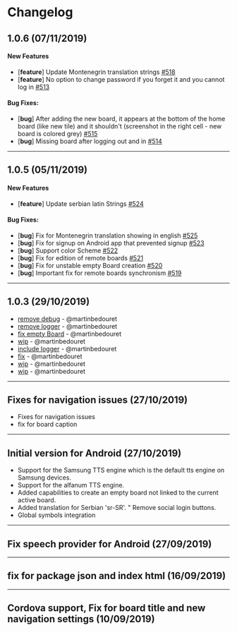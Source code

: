 # Changelog

## 1.0.6 (07/11/2019)

#### New Features

- [**feature**] Update Montenegrin translation strings  [#518](https://github.com/cboard-org/cboard/issues/518)
- [**feature**] No option to change password if you forget it and you cannot log in [#513](https://github.com/cboard-org/cboard/issues/513)

#### Bug Fixes:

- [**bug**] After adding the new board, it appears at the bottom of the home board (like new tile) and it shouldn't (screenshot in the right cell - new board is colored grey) [#515](https://github.com/cboard-org/cboard/issues/515)
- [**bug**] Missing board after logging out and in [#514](https://github.com/cboard-org/cboard/issues/514)

---

## 1.0.5 (05/11/2019)

#### New Features

- [**feature**] Update serbian latin Strings [#524](https://github.com/cboard-org/cboard/issues/524)

#### Bug Fixes:

- [**bug**] Fix for Montenegrin translation showing in english [#525](https://github.com/cboard-org/cboard/issues/525)
- [**bug**] Fix for signup on Android app that prevented signup  [#523](https://github.com/cboard-org/cboard/issues/523)
- [**bug**] Support color Scheme [#522](https://github.com/cboard-org/cboard/issues/522)
- [**bug**] Fix for edition of remote boards [#521](https://github.com/cboard-org/cboard/issues/521)
- [**bug**] Fix for unstable empty Board creation [#520](https://github.com/cboard-org/cboard/issues/520)
- [**bug**] Important fix for remote boards synchronism [#519](https://github.com/cboard-org/cboard/issues/519)

---

## 1.0.3 (29/10/2019)
- [remove debug](https://github.com/cboard-org/cboard/commit/fb5e2315111555b2f128690cceb75f8bbf3e0540) - @martinbedouret
- [remove logger](https://github.com/cboard-org/cboard/commit/23c3fbeb1255feee8633d85f1def8d284e3ca211) - @martinbedouret
- [fix empty Board](https://github.com/cboard-org/cboard/commit/40af3f2166b7925295c7c9ae98d455aeedcfdb05) - @martinbedouret
- [wip](https://github.com/cboard-org/cboard/commit/4c78dabdbe16b964cb27bcd66f3a513c8b36d586) - @martinbedouret
- [include logger](https://github.com/cboard-org/cboard/commit/ef34d39ca18023e33e13c478926dbb365df50f91) - @martinbedouret
- [fix](https://github.com/cboard-org/cboard/commit/ae9570087682685e1272e350c7570c1c20a436f4) - @martinbedouret
- [wip](https://github.com/cboard-org/cboard/commit/339d0ba199e0dd0d393c7ef0960c4e5e8138e48b) - @martinbedouret
- [wip](https://github.com/cboard-org/cboard/commit/3184dcdf21193dd77f708cec86426f14d55f8ac0) - @martinbedouret

---

##  Fixes for navigation issues  (27/10/2019)

* Fixes for navigation issues 
* fix for board caption
---

## Initial version for Android  (27/10/2019)

* Support for the Samsung TTS engine which is the default tts engine on Samsung devices.
* Support for the alfanum TTS engine.
* Added capabilities to create an empty board not linked to the current active board.
* Added translation for Serbian 'sr-SR'.
" Remove social login buttons. 
* Global symbols integration
---

## Fix speech provider for Android  (27/09/2019)

---

## fix for package json and index html  (16/09/2019)

---

## Cordova support, Fix for board title and new navigation settings  (10/09/2019)
